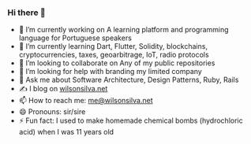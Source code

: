 ### Hi there 👋

- 🔭 I’m currently working on A learning platform and programming language for Portuguese speakers
- 🌱 I’m currently learning Dart, Flutter, Solidity, blockchains, cryptocurrencies, taxes, geoarbitrage, IoT, radio protocols
- 👯 I’m looking to collaborate on Any of my public repositories
- 🤔 I’m looking for help with branding my limited company
- 💬 Ask me about Software Architecture, Design Patterns, Ruby, Rails
- ✍️ I blog on [wilsonsilva.net](wilsonsilva.net)
- 📫 How to reach me: [me@wilsonsilva.net](mailto:me@wilsonsilva.net)
- 😄 Pronouns: sir/sire
- ⚡ Fun fact: I used to make homemade chemical bombs (hydrochloric acid) when I was 11 years old
